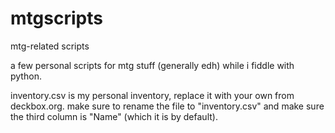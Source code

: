 # mtgscripts
mtg-related scripts

a few personal scripts for mtg stuff (generally edh) while i fiddle with python.

inventory.csv is my personal inventory, replace it with your own from deckbox.org. make sure to rename the file to "inventory.csv" and make sure the third column is "Name" (which it is by default).
